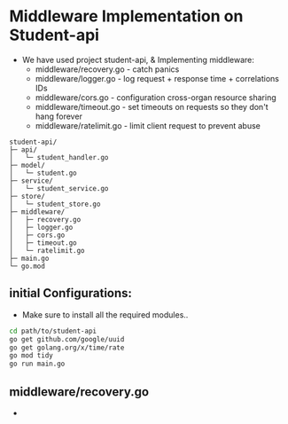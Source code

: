 # Middleware Implementation on Student-api

- We have used project student-api, & Implementing middleware:
  - middleware/recovery.go - catch panics
  - middleware/logger.go - log request + response time + correlations IDs
  - middleware/cors.go - configuration cross-organ resource sharing
  - middleware/timeout.go - set timeouts on requests so they don't hang forever
  - middleware/ratelimit.go - limit client request to prevent abuse

```plain
student-api/
├─ api/
│   └─ student_handler.go
├─ model/
│   └─ student.go
├─ service/
│   └─ student_service.go
├─ store/
│   └─ student_store.go
├─ middleware/
│   ├─ recovery.go
│   ├─ logger.go
│   ├─ cors.go
│   ├─ timeout.go
│   └─ ratelimit.go
├─ main.go
└─ go.mod
```

## initial Configurations:

- Make sure to install all the required modules..

```sh
cd path/to/student-api
go get github.com/google/uuid
go get golang.org/x/time/rate
go mod tidy
go run main.go
```

## middleware/recovery.go

- 